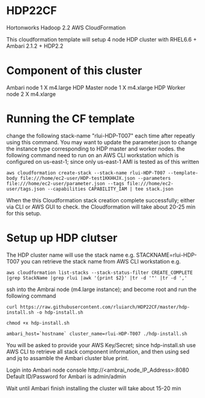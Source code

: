 # HDP22CF
Hortonworks Hadoop 2.2 AWS CloudFormation 

This cloudformation template will setup 4 node HDP cluster with  RHEL6.6 + Ambari 2.1.2 + HDP2.2

# Component of this cluster
Ambari node        1 X m4.large
HDP Master node    1 X m4.xlarge
HDP Worker node    2 X m4.xlarge

# Running the CF template
change the following stack-name "rlui-HDP-T007" each time after repeatly using this command.
You may want to update the parameter.json to change the instance type corresponding to HDP master and worker nodes.
the following command need to run on an AWS CLI workstation which is configured on us-east-1; since only us-east-1 AMI is tested as of this written

``aws cloudformation create-stack --stack-name rlui-HDP-T007 --template-body file:///home/ec2-user/HDP-test1KKHHJX.json --parameters file:///home/ec2-user/parameter.json --tags file:///home/ec2-user/tags.json --capabilities CAPABILITY_IAM | tee stack.json``

When the this Cloudformation stack creation complete successfully; either via CLI or AWS GUI to check.
the Cloudformation will take about 20-25 min for this setup.

# Setup up HDP clutser
The HDP cluster name will use the stack name e.g. STACKNAME=rlui-HDP-T007
   you can retrieve the stack name from AWS CLI workstation e.g.
   
   ``aws cloudformation list-stacks --stack-status-filter CREATE_COMPLETE |grep StackName |grep rlui |awk '{print $2}' |tr -d '"' |tr -d ','``
    
 ssh into the Ambrai node (m4.large instance); and become root and run the following command
    
   ``curl https://raw.githubusercontent.com/rluiarch/HDP22CF/master/hdp-install.sh -o hdp-install.sh``
   
   ``chmod +x hdp-install.sh``
   
   ``ambari_host=`hostname` cluster_name=rlui-HDP-T007 ./hdp-install.sh``
   
   You will be asked to provide your AWS Key/Secret; since hdp-install.sh use AWS CLI to retrieve all stack component information, and then using sed and jq to assamble the Ambari cluster blue print.
   
Login into Ambari node console http://<ambrai_node_IP_Address>:8080  
Default ID/Password for Ambari is admin/admin

Wait until Ambari finish installing the cluster will take about 15-20 min


   


